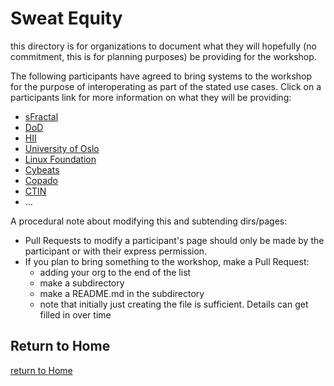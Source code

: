 # Sweat Equity
this directory is for organizations to
document what they will hopefully
(no commitment, this is for planning purposes)
be providing for the workshop.

The following participants have agreed
to bring systems to the workshop for
the purpose of interoperating
as part of the stated use cases.
Click on a participants link
for more information on what they
will be providing:
- [sFractal](./sFractal/)
- [DoD](./DoD/README.md)
- [HII](HII/README.md)
- [University of Oslo](./UniversityOslo/README.md)
- [Linux Foundation](./LinuxFoundation/README.md)
- [Cybeats](./Cybeats/README.md)
- [Copado](./Copado/README.md)
- [CTIN](./CTIN/)
- ...

A procedural note about modifying this
and subtending dirs/pages:
- Pull Requests to modify a participant's page should only be made by the participant
or with their express permission.
- If you plan to bring something to the workshop, make a Pull Request:
   + adding your org to the end of the list
   + make a subdirectory
   + make a README.md in the subdirectory
   + note that initially just creating the file is sufficient. Details can get filled in over time


## Return to Home
[return to Home](../index.md)
